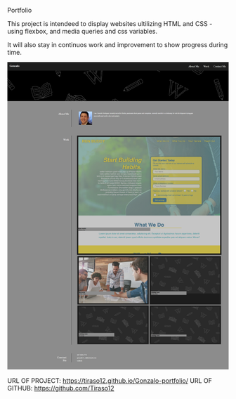 Portfolio

This project is intendeed to display websites ultilizing HTML and CSS - using flexbox, and media queries and css variables.

It will also stay in continuos work and improvement to show progress during time.

![](/assets/images/webpage.png)


URL OF PROJECT: https://tiraso12.github.io/Gonzalo-portfolio/
URL OF GITHUB: https://github.com/Tiraso12